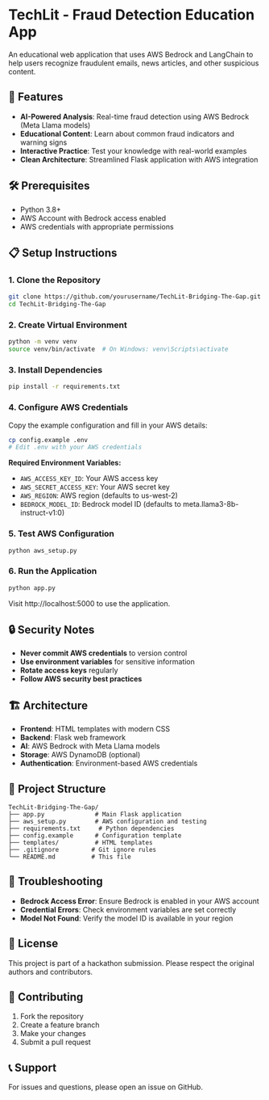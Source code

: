 # TechLit - Fraud Detection Education App

An educational web application that uses AWS Bedrock and LangChain to help users recognize fraudulent emails, news articles, and other suspicious content.

## 🚀 Features

- **AI-Powered Analysis**: Real-time fraud detection using AWS Bedrock (Meta Llama models)
- **Educational Content**: Learn about common fraud indicators and warning signs
- **Interactive Practice**: Test your knowledge with real-world examples
- **Clean Architecture**: Streamlined Flask application with AWS integration

## 🛠️ Prerequisites

- Python 3.8+
- AWS Account with Bedrock access enabled
- AWS credentials with appropriate permissions

## 📋 Setup Instructions

### 1. Clone the Repository
```bash
git clone https://github.com/yourusername/TechLit-Bridging-The-Gap.git
cd TechLit-Bridging-The-Gap
```

### 2. Create Virtual Environment
```bash
python -m venv venv
source venv/bin/activate  # On Windows: venv\Scripts\activate
```

### 3. Install Dependencies
```bash
pip install -r requirements.txt
```

### 4. Configure AWS Credentials
Copy the example configuration and fill in your AWS details:
```bash
cp config.example .env
# Edit .env with your AWS credentials
```

**Required Environment Variables:**
- `AWS_ACCESS_KEY_ID`: Your AWS access key
- `AWS_SECRET_ACCESS_KEY`: Your AWS secret key
- `AWS_REGION`: AWS region (defaults to us-west-2)
- `BEDROCK_MODEL_ID`: Bedrock model ID (defaults to meta.llama3-8b-instruct-v1:0)

### 5. Test AWS Configuration
```bash
python aws_setup.py
```

### 6. Run the Application
```bash
python app.py
```

Visit http://localhost:5000 to use the application.

## 🔒 Security Notes

- **Never commit AWS credentials** to version control
- **Use environment variables** for sensitive information
- **Rotate access keys** regularly
- **Follow AWS security best practices**

## 🏗️ Architecture

- **Frontend**: HTML templates with modern CSS
- **Backend**: Flask web framework
- **AI**: AWS Bedrock with Meta Llama models
- **Storage**: AWS DynamoDB (optional)
- **Authentication**: Environment-based AWS credentials

## 📁 Project Structure

```
TechLit-Bridging-The-Gap/
├── app.py              # Main Flask application
├── aws_setup.py        # AWS configuration and testing
├── requirements.txt     # Python dependencies
├── config.example      # Configuration template
├── templates/          # HTML templates
├── .gitignore         # Git ignore rules
└── README.md          # This file
```

## 🐛 Troubleshooting

- **Bedrock Access Error**: Ensure Bedrock is enabled in your AWS account
- **Credential Errors**: Check environment variables are set correctly
- **Model Not Found**: Verify the model ID is available in your region

## 📝 License

This project is part of a hackathon submission. Please respect the original authors and contributors.

## 🤝 Contributing

1. Fork the repository
2. Create a feature branch
3. Make your changes
4. Submit a pull request

## 📞 Support

For issues and questions, please open an issue on GitHub.